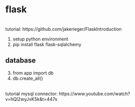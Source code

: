 # flask
<br>
tutorial: https://github.com/jakerieger/FlaskIntroduction
<br>

1. setup python environment
2. pip install flask flask-sqlalchemy 

## database
3. from app import db
4. db.create_all()

<br>
tutorial mysql connector: https://www.youtube.com/watch?v=hQl2wyJvK5k&t=447s
